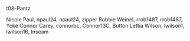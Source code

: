 t08-Pantz

Nicole Paul, npaul24, npaul24, zipper
Robbie Weinel, rrob1487, rrob1487, Yoke
Connor Carey, connorbc, Connor13C, Button
Lettia Wilson, lwilson1, lwilson16, Inseam
